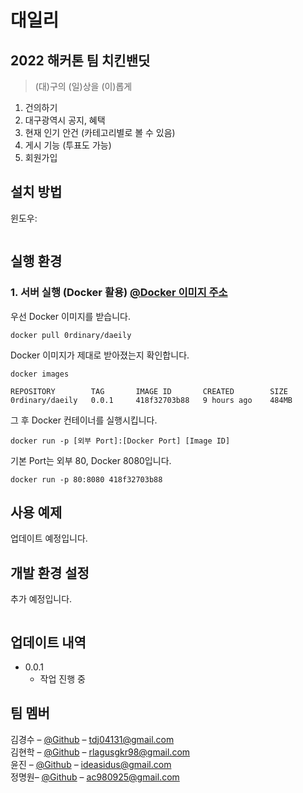 # 대일리

## 2022 해커톤 팀 치킨밴딧

> (대)구의 (일)상을 (이)롭게

<!--[![NPM Version][npm-image]][npm-url]-->
<!--[![Build Status][travis-image]][travis-url]-->
<!--[![Downloads Stats][npm-downloads]][npm-url]-->

1. 건의하기
2. 대구광역시 공지, 혜택
3. 현재 인기 안건 (카테고리별로 볼 수 있음)
4. 게시 기능 (투표도 가능)
5. 회원가입

## 설치 방법

윈도우:

```sh

```  

## 실행 환경 

### 1. 서버 실행 (Docker 활용) [@Docker 이미지 주소](https://hub.docker.com/repository/docker/0rdinary/daeily)
우선 Docker 이미지를 받습니다.
```shell
docker pull 0rdinary/daeily
```
Docker 이미지가 제대로 받아졌는지 확인합니다.
```shell
docker images
```
```shell
REPOSITORY        TAG       IMAGE ID       CREATED        SIZE
0rdinary/daeily   0.0.1     418f32703b88   9 hours ago    484MB
```
그 후 Docker 컨테이너를 실행시킵니다.
```shell
docker run -p [외부 Port]:[Docker Port] [Image ID]
```
기본 Port는 외부 80, Docker 8080입니다.
```shell
docker run -p 80:8080 418f32703b88
```
## 사용 예제

업데이트 예정입니다.

## 개발 환경 설정

추가 예정입니다.

```sh

```

## 업데이트 내역

* 0.0.1
    * 작업 진행 중

## 팀 멤버

김경수 – [@Github](https://github.com/Roy052) – tdj04131@gmail.com  
김현학 – [@Github](https://github.com/crihit) – rlagusgkr98@gmail.com  
윤진 – [@Github](https://github.com/ideasidus) – ideasidus@gmail.com  
정명원– [@Github](https://github.com/0rdinary) – ac980925@gmail.com  